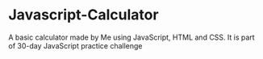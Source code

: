 # Javascript-Calculator
A basic calculator made by Me using JavaScript, HTML and CSS. It is part of 30-day JavaScript practice challenge
